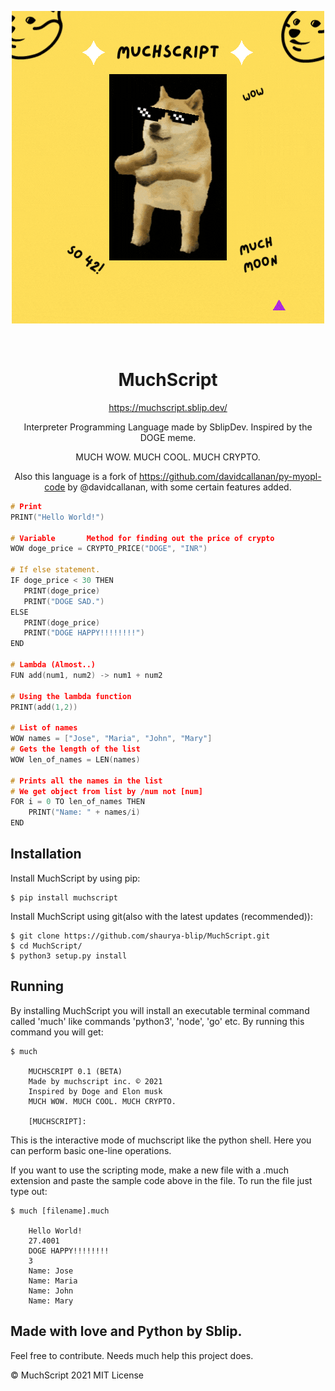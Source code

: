   

<div align="center">

  ![Alt Text](Muchscript.gif)
  
</div> <br>

<div style="text-align:center;">

# MuchScript
https://muchscript.sblip.dev/
  
Interpreter Programming Language made by SblipDev.
Inspired by the DOGE meme.

MUCH WOW. MUCH COOL. MUCH CRYPTO.

Also this language is a fork of https://github.com/davidcallanan/py-myopl-code by @davidcallanan, with some certain features added.
  
</div>

```c
# Print
PRINT("Hello World!")

# Variable       Method for finding out the price of crypto
WOW doge_price = CRYPTO_PRICE("DOGE", "INR")

# If else statement.
IF doge_price < 30 THEN 
   PRINT(doge_price)
   PRINT("DOGE SAD.")
ELSE
   PRINT(doge_price)
   PRINT("DOGE HAPPY!!!!!!!!")
END

# Lambda (Almost..)
FUN add(num1, num2) -> num1 + num2

# Using the lambda function
PRINT(add(1,2))

# List of names
WOW names = ["Jose", "Maria", "John", "Mary"]
# Gets the length of the list
WOW len_of_names = LEN(names)

# Prints all the names in the list
# We get object from list by /num not [num]
FOR i = 0 TO len_of_names THEN
    PRINT("Name: " + names/i)
END
```

## Installation

Install MuchScript by using pip:

    $ pip install muchscript

Install MuchScript using git(also with the latest updates (recommended)):

    $ git clone https://github.com/shaurya-blip/MuchScript.git
    $ cd MuchScript/
    $ python3 setup.py install

## Running

By installing MuchScript you will install an executable terminal command called 'much' like commands 'python3', 'node', 'go' etc. By running this command you will get:

    $ much

        MUCHSCRIPT 0.1 (BETA)
        Made by muchscript inc. © 2021
        Inspired by Doge and Elon musk
        MUCH WOW. MUCH COOL. MUCH CRYPTO.

        [MUCHSCRIPT]:

This is the interactive mode of muchscript like the python shell. Here you can perform basic one-line operations.

If you want to use the scripting mode, make a new file with a .much extension and paste the sample code above in the file. To run the file just type out:

    $ much [filename].much

        Hello World!
        27.4001
        DOGE HAPPY!!!!!!!!
        3
        Name: Jose
        Name: Maria
        Name: John
        Name: Mary

## Made with love and Python by Sblip.

Feel free to contribute. Needs much help this project does.

© MuchScript 2021 MIT License

